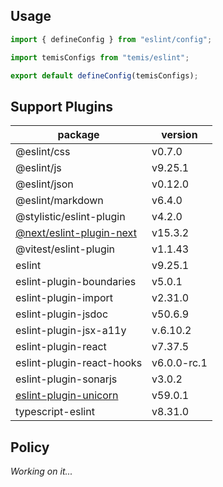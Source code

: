 ## Usage

```js
import { defineConfig } from "eslint/config";

import temisConfigs from "temis/eslint";

export default defineConfig(temisConfigs);
```

## Support Plugins

| package                                                                             | version     |
| ----------------------------------------------------------------------------------- | ----------- |
| @eslint/css                                                                         | v0.7.0      |
| @eslint/js                                                                          | v9.25.1     |
| @eslint/json                                                                        | v0.12.0     |
| @eslint/markdown                                                                    | v6.4.0      |
| @stylistic/eslint-plugin                                                            | v4.2.0      |
| [@next/eslint-plugin-next](https://nextjs.org/docs/app/api-reference/config/eslint) | v15.3.2     |
| @vitest/eslint-plugin                                                               | v1.1.43     |
| eslint                                                                              | v9.25.1     |
| eslint-plugin-boundaries                                                            | v5.0.1      |
| eslint-plugin-import                                                                | v2.31.0     |
| eslint-plugin-jsdoc                                                                 | v50.6.9     |
| eslint-plugin-jsx-a11y                                                              | v.6.10.2    |
| eslint-plugin-react                                                                 | v7.37.5     |
| eslint-plugin-react-hooks                                                           | v6.0.0-rc.1 |
| eslint-plugin-sonarjs                                                               | v3.0.2      |
| [eslint-plugin-unicorn](https://github.com/sindresorhus/eslint-plugin-unicorn)      | v59.0.1     |
| typescript-eslint                                                                   | v8.31.0     |

## Policy

*Working on it...*
